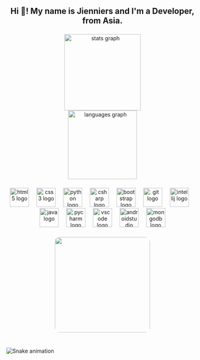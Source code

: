 <h2 align="center">Hi 👋! My name is Jienniers and I'm a Developer, from Asia.</h2>

###

<div align="center">
  <img src="https://github-readme-stats.vercel.app/api?username=Jienniers&hide_title=false&hide_rank=false&show_icons=true&include_all_commits=true&count_private=true&disable_animations=false&theme=blue-green&locale=en&hide_border=true&order=1" height="200" alt="stats graph"  />
  <br>
  <img src="https://github-readme-stats.vercel.app/api/top-langs?username=Jienniers&locale=en&hide_title=false&layout=compact&card_width=320&langs_count=5&theme=algolia&hide_border=true&order=2" height="180" alt="languages graph"  />
</div>

###

<div align="center" style="border-color:white">
  <img src="https://cdn.simpleicons.org/html5/E34F26" height="50" alt="html5 logo"  />
  <img width="12" />
  <img src="https://cdn.jsdelivr.net/gh/devicons/devicon/icons/css3/css3-original.svg" height="50" alt="css3 logo"  />
  <img width="12" />
  <img src="https://skillicons.dev/icons?i=py" height="50" alt="python logo"  />
  <img width="12" />
  <img src="https://cdn.jsdelivr.net/gh/devicons/devicon/icons/csharp/csharp-original.svg" height="50" alt="csharp logo"  />
  <img width="12" />
  <img src="https://cdn.jsdelivr.net/gh/devicons/devicon/icons/bootstrap/bootstrap-original.svg" height="50" alt="bootstrap logo"  />
  <img width="12" />
  <img src="https://cdn.jsdelivr.net/gh/devicons/devicon/icons/git/git-original.svg" height="50" alt="git logo"  />
  <img width="12" />
  <img src="https://cdn.jsdelivr.net/gh/devicons/devicon/icons/intellij/intellij-original.svg" height="50" alt="intellij logo"  />
  <img width="12" />
  <img src="https://skillicons.dev/icons?i=java" height="50" alt="java logo"  />
  <img width="12" />
  <img src="https://cdn.jsdelivr.net/gh/devicons/devicon/icons/pycharm/pycharm-original.svg" height="50" alt="pycharm logo"  />
  <img width="12" />
  <img src="https://cdn.jsdelivr.net/gh/devicons/devicon/icons/vscode/vscode-original.svg" height="50" alt="vscode logo"  />
  <img width="12" />
  <img src="https://cdn.jsdelivr.net/gh/devicons/devicon/icons/androidstudio/androidstudio-original.svg" height="50" alt="androidstudio logo"  />
  <img width="12" />
  <img src="https://skillicons.dev/icons?i=mongodb" height="50" alt="mongodb logo"  />
</div>

###
<p align="center">
  <img align="center" style="border-radius:5%" height="250" src="https://i.giphy.com/media/v1.Y2lkPTc5MGI3NjExMGQycXNuc2hzYnd5eW10aGRuN3g3NXZ3NHk2a2I2b2V6bTdyamM2cCZlcD12MV9pbnRlcm5hbF9naWZfYnlfaWQmY3Q9Zw/HyOOyynWxMxig/giphy.gif"  />
</p>

###

<br clear="both">

<img src="https://raw.githubusercontent.com/Jienniers/Jienniers/output/snake.svg" alt="Snake animation" />

###